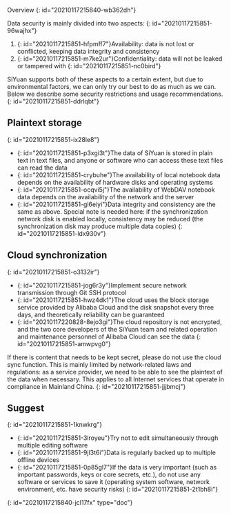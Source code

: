Overview
{: id="20210117215840-wb362dh"}

Data security is mainly divided into two aspects:
{: id="20210117215851-96wajhx"}

1. {: id="20210117215851-hfpmff7"}Availability: data is not lost or conflicted, keeping data integrity and consistency
2. {: id="20210117215851-m7ke2ur"}Confidentiality: data will not be leaked or tampered with
{: id="20210117215851-nc0bird"}

SiYuan supports both of these aspects to a certain extent, but due to environmental factors, we can only try our best to do as much as we can. Below we describe some security restrictions and usage recommendations.
{: id="20210117215851-ddrlqbt"}

## Plaintext storage
{: id="20210117215851-ix28le8"}

* {: id="20210117215851-p3xgi3t"}The data of SiYuan is stored in plain text in text files, and anyone or software who can access these text files can read the data
* {: id="20210117215851-crybuhe"}The availability of local notebook data depends on the availability of hardware disks and operating systems
* {: id="20210117215851-ocqvi5j"}The availability of WebDAV notebook data depends on the availability of the network and the server
* {: id="20210117215851-gl6eiyi"}Data integrity and consistency are the same as above. Special note is needed here: if the synchronization network disk is enabled locally, consistency may be reduced (the synchronization disk may produce multiple data copies)
{: id="20210117215851-ldx930v"}

## Cloud synchronization
{: id="20210117215851-o3132ir"}

* {: id="20210117215851-jog6r3y"}Implement secure network transmission through Git SSH protocol
* {: id="20210117215851-hwz4dk1"}The cloud uses the block storage service provided by Alibaba Cloud and the disk snapshot every three days, and theoretically reliability can be guaranteed
* {: id="20210117220828-8ejo3gi"}The cloud repository is not encrypted, and the two core developers of the SiYuan team and related operation and maintenance personnel of Alibaba Cloud can see the data
{: id="20210117215851-amwpvg0"}

If there is content that needs to be kept secret, please do not use the cloud sync function. This is mainly limited by network-related laws and regulations: as a service provider, we need to be able to see the plaintext of the data when necessary. This applies to all Internet services that operate in compliance in Mainland China.
{: id="20210117215851-jjjbmcj"}

## Suggest
{: id="20210117215851-1knwkrg"}

* {: id="20210117215851-3lroyeu"}Try not to edit simultaneously through multiple editing software
* {: id="20210117215851-9jl3t6i"}Data is regularly backed up to multiple offline devices
* {: id="20210117215851-0p85gl7"}If the data is very important (such as important passwords, keys or core secrets, etc.), do not use any software or services to save it (operating system software, network environment, etc. have security risks)
{: id="20210117215851-2t1bh8i"}


{: id="20210117215840-jcl17fx" type="doc"}
